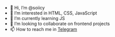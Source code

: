 - 👋 Hi, I’m @soiicy
- 👀 I’m interested in HTML, CSS, JavaScript
- 🌱 I’m currently learning JS
- 💞️ I’m looking to collaborate on frontend projects
- 📫 How to reach me in <a href="https://t.me/sooicyy" target="_blank">Telegram<a>

<!---
soiicy/soiicy is a ✨ special ✨ repository because its `README.md` (this file) appears on your GitHub profile.
You can click the Preview link to take a look at your changes.
--->
